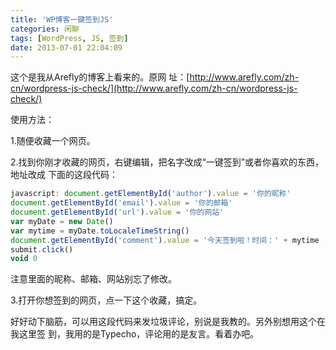 ```yaml
---
title: 'WP博客一键签到JS'
categories: 闲聊
tags: [WordPress, JS, 签到]
date: 2013-07-01 22:04:09
---
```


这个是我从Arefly的博客上看来的。原网
址：[http://www.arefly.com/zh-cn/wordpress-js-check/](http://www.arefly.com/zh-cn/wordpress-js-check/)

使用方法：

1.随便收藏一个网页。

2.找到你刚才收藏的网页，右键编辑，把名字改成“一键签到”或者你喜欢的东西，地址改成
下面的这段代码：

```javascript
javascript: document.getElementById('author').value = '你的昵称'
document.getElementById('email').value = '你的邮箱'
document.getElementById('url').value = '你的网站'
var myDate = new Date()
var mytime = myDate.toLocaleTimeString()
document.getElementById('comment').value = '今天签到啦！时间：' + mytime
submit.click()
void 0
```

注意里面的昵称、邮箱、网站别忘了修改。

3.打开你想签到的网页，点一下这个收藏，搞定。

好好动下脑筋，可以用这段代码来发垃圾评论，别说是我教的。另外别想用这个在我这里签
到，我用的是Typecho，评论用的是友言。看着办吧。
